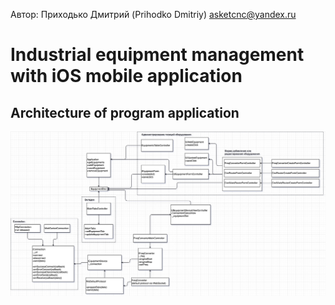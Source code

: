 Автор: Приходько Дмитрий (Prihodko Dmitriy)
[asketcnc@yandex.ru](mailto:asketcnc@yandex.ru)

# Industrial equipment management with iOS mobile application

## Architecture of program application
![arch-01](git.docs/arch-01.png?raw=true "Architecture 01")

